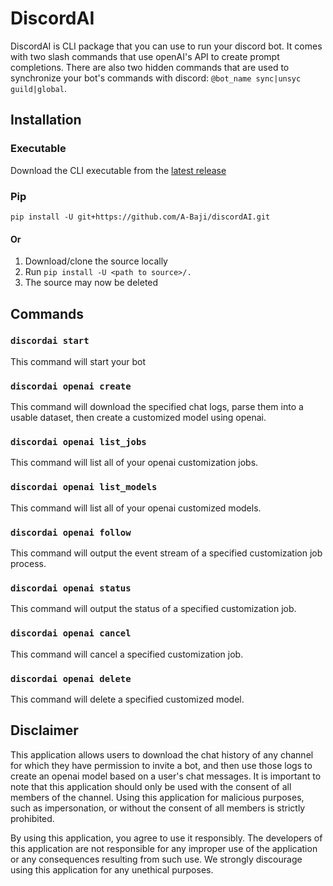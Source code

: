 # DiscordAI

DiscordAI is CLI package that you can use to run your discord bot. It comes with two slash commands that use openAI's API to create prompt completions. There are also two hidden commands that are used to synchronize your bot's commands with discord: `@bot_name sync|unsyc guild|global`.

## Installation
### Executable
Download the CLI executable from the [latest release](https://github.com/A-Baji/discordAI/releases/latest)
### Pip
`pip install -U git+https://github.com/A-Baji/discordAI.git`
#### Or
1. Download/clone the source locally
2. Run `pip install -U <path to source>/.`
3. The source may now be deleted

## Commands
### `discordai start`
This command will start your bot
### `discordai openai create`
This command will download the specified chat logs, parse them into a usable dataset, then create a customized model using openai.
### `discordai openai list_jobs`
This command will list all of your openai customization jobs.
### `discordai openai list_models`
This command will list all of your openai customized models.
### `discordai openai follow`
This command will output the event stream of a specified customization job process.
### `discordai openai status`
This command will output the status of a specified customization job.
### `discordai openai cancel`
This command will cancel a specified customization job.
### `discordai openai delete`
This command will delete a specified customized model.

## Disclaimer
This application allows users to download the chat history of any channel for which they have permission to invite a bot, and then use those logs to create an openai model based on a user's chat messages. It is important to note that this application should only be used with the consent of all members of the channel. Using this application for malicious purposes, such as impersonation, or without the consent of all members is strictly prohibited.

By using this application, you agree to use it responsibly. The developers of this application are not responsible for any improper use of the application or any consequences resulting from such use. We strongly discourage using this application for any unethical purposes.